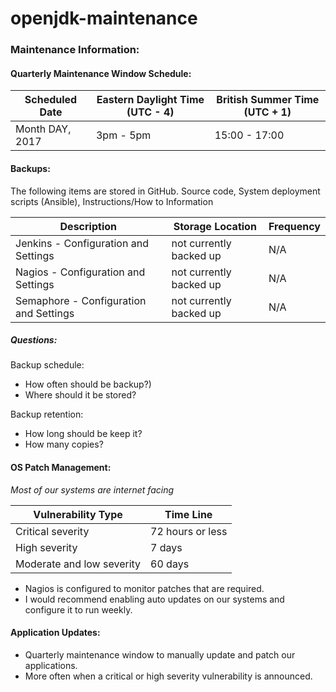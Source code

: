 # openjdk-maintenance

### Maintenance Information:

#### Quarterly Maintenance Window Schedule:
|  Scheduled Date | Eastern Daylight Time (UTC - 4)  | British Summer Time (UTC + 1) |
|---|---|--|
| Month DAY, 2017 | 3pm - 5pm | 15:00 - 17:00 |

#### Backups:
The following items are stored in GitHub.
Source code, System deployment scripts (Ansible), Instructions/How to Information

|  Description | Storage Location | Frequency  |
|---|---|---|
| Jenkins - Configuration and Settings | not currently backed up | N/A |
| Nagios - Configuration and Settings | not currently backed up | N/A |
| Semaphore - Configuration and Settings | not currently backed up | N/A |

##### Questions:
Backup schedule:
- How often should be backup?)
- Where should it be stored?

Backup retention:
- How long should be keep it?
- How many copies?

#### OS Patch Management: 
*Most of our systems are internet facing*

| Vulnerability Type | Time Line|
|---|---|
| Critical severity | 72 hours or less |
| High severity | 7 days |
| Moderate and low severity | 60 days|

- Nagios is configured to monitor patches that are required.
- I would recommend enabling auto updates on our systems and configure it to run weekly.

#### Application Updates:
- Quarterly maintenance window to manually update and patch our applications.
- More often when a critical or high severity vulnerability is announced.
